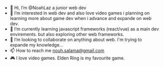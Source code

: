 - 👋 Hi, I’m @NoahLaz a junior web dev
- 👀 I’m interested in web dev and also love video games i planning on learning more about game dev when i advance and expande on web dev.
- 🌱 I’m currently learning javascript frameworks (react/vue) as a main dev envirements. but also exploring other web frameworks.
- 💞️ I’m looking to collaborate on anything about web. I'm trying to expande my knowledge...
- 📫 How to reach me nouh.salama@gmail.com
- 🎮 I love video games. Elden Ring is my favourite game.

<!---
NoahLaz/NoahLaz is a ✨ special ✨ repository because its `README.md` (this file) appears on your GitHub profile.
You can click the Preview link to take a look at your changes.
--->
